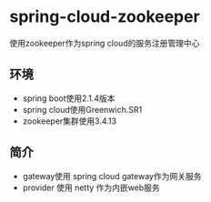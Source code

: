 # spring-cloud-zookeeper
使用zookeeper作为spring cloud的服务注册管理中心

## 环境
* spring boot使用2.1.4版本
* spring cloud使用Greenwich.SR1
* zookeeper集群使用3.4.13

## 简介
* gateway使用 spring cloud gateway作为网关服务
* provider 使用 netty 作为内嵌web服务